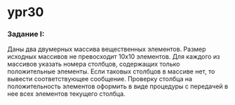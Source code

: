 # ypr30

### Задание I:

Даны два двумерных массива вещественных элементов. Размер исходных массивов не превосходит
10х10 элементов. Для каждого из массивов указать номера столбцов, содержащих только
положительные элементы. Если таковых столбцов в массиве нет, то вывести соответствующее
сообщение. Проверку столбца на положительность элементов оформить в виде процедуры с
передачей в нее всех элементов текущего столбца.
